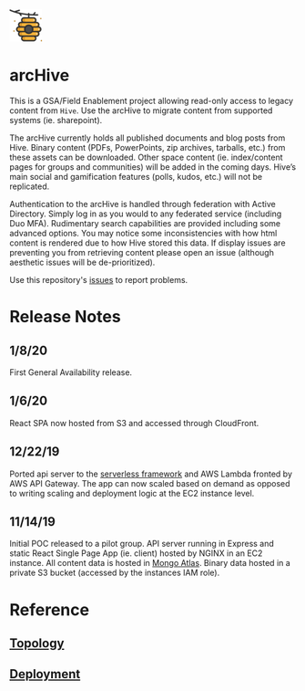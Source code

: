 ![arcHive Image](/client/public/apple-touch-icon.png)
# arcHive
This is a GSA/Field Enablement project allowing read-only access to legacy content from `Hive`. 
Use the arcHive to migrate content from supported systems (ie. sharepoint).

The arcHive currently holds all published documents and blog posts from Hive.
Binary content (PDFs, PowerPoints, zip archives, tarballs, etc.) from these assets can be downloaded.
Other space content (ie. index/content pages for groups and communities) will be added in the coming days.
Hive’s main social and gamification features (polls, kudos, etc.) will not be replicated.

Authentication to the arcHive is handled through federation with Active Directory.
Simply log in as you would to any federated service (including Duo MFA).
Rudimentary search capabilities are provided including some advanced options.
You may notice some inconsistencies with how html content is rendered due to how Hive stored this data.
If display issues are preventing you from retrieving content please open an issue (although aesthetic issues will be de-prioritized).

Use this repository's [issues](https://github.com/kreynoldsf5/arc-hive-sl/issues) to report problems. 

# Release Notes

## 1/8/20
First General Availability release. 

## 1/6/20
React SPA now hosted from S3 and accessed through CloudFront. 

## 12/22/19
Ported api server to the [serverless framework](https://serverless.com/) and AWS Lambda fronted by AWS API Gateway.
The app can now scaled based on demand as opposed to writing scaling and deployment logic at the EC2 instance level.

## 11/14/19
Initial POC released to a pilot group. API server running in Express and static React Single Page App (ie. client) hosted by NGINX in an EC2 instance.
All content data is hosted in [Mongo Atlas](https://cloud.mongodb.com/).
Binary data hosted in a private S3 bucket (accessed by the instances IAM role).

# Reference
## [Topology](/topology.md)
## [Deployment](/deployment.md)




